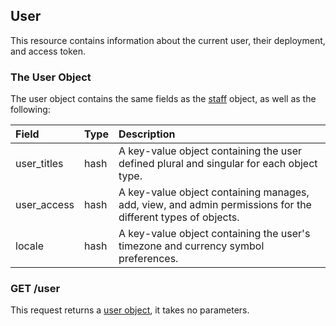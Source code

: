 ## User
This resource contains information about the current user, their deployment, and access token.

### The User Object
The user object contains the same fields as the [staff](#staff) object, as well as the following:

| Field | Type | Description |
|:-|:-|:-|
| user_titles | hash | A key-value object containing the user defined plural and singular for each object type. |
| user_access | hash | A key-value object containing manages, add, view, and admin permissions for the different types of objects. |
| locale | hash | A key-value object containing the user's timezone and currency symbol preferences. |






### GET /user
This request returns a [user object](#the-user-object), it takes no parameters.
